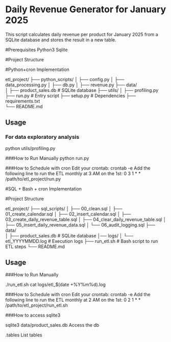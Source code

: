 # Daily Revenue Generator for January 2025

This script calculates daily revenue per product for January 2025 from a SQLite database and stores the result in a new table.

#Prerequisites
Python3
Sqlite

#Project Structure

#Python+cron Implementation

etl_project/
├── python_scripts/
│   ├── config.py
│   ├── data_processing.py
│   ├── db.py
│   ├── revenue.py
├── data/                  
│   ├── product_sales.db    # SQLite database
├── utils/
│   ├── profiling.py
├── run.py               # Entry script
├── setup.py     # Dependencies
├── requirements.txt     
└── README.md
	
## Usage

### For data exploratory analysis
python utils/profiling.py

###How to Run Manually
python run.py

###How to Schedule with cron
Edit your crontab:
crontab -e
Add the following line to run the ETL monthly at 3 AM on the 1st:
0 3 1 * * /path/to/etl_project/run.py

#SQL + Bash + cron Implementation

#Project Structure

etl_project/
├── sql_scripts/
│   ├── 00_clean.sql
│   ├── 01_create_calendar.sql
│   ├── 02_insert_calendar.sql
│   ├── 03_create_daily_revenue_table.sql
│   ├── 04_clear_daily_revenue_table.sql
│   ├── 05_insert_daily_revenue_data.sql
│   └── 06_audit_logging.sql
├── data/                  
│   ├── product_sales.db    # SQLite database
│── logs/
│    └── etl_YYYYMMDD.log   # Execution logs
├── run_etl.sh             # Bash script to run ETL steps
└── README.md

## Usage
###How to Run Manually

./run_etl.sh
cat logs/etl_$(date +%Y%m%d).log

###How to Schedule with cron
Edit your crontab:
crontab -e
Add the following line to run the ETL monthly at 2 AM on the 1st:
0 2 1 * * /path/to/etl_project/run_etl.sh


###How to access sqlite3

sqlite3 data/product_sales.db
Access the db

.tables
List tables
